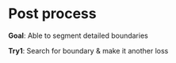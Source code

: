 # Post process


**Goal**: Able to segment detailed boundaries


**Try1**: Search for boundary & make it another loss
